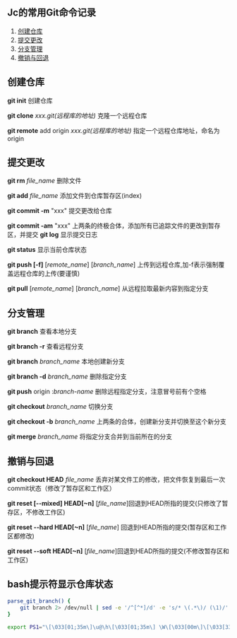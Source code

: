 ## Jc的常用Git命令记录
>
1. [创建仓库](#创建仓库)
1. [提交更改](#提交更改)
1. [分支管理](#分支管理)
1. [撤销与回退](#撤销与回退)

## 创建仓库
**git init** 创建仓库

**git clone** *xxx.git(远程库的地址)* 克隆一个远程仓库

**git remote** add origin *xxx.git(远程库的地址)* 指定一个远程仓库地址，命名为origin

## 提交更改
**git rm** *file_name* 删除文件

**git add** *file_name*  添加文件到仓库暂存区(index)

**git commit -m** "xxx" 提交更改给仓库

**git commit -am** "xxx" 上两条的终极合体，添加所有已追踪文件的更改到暂存区，并提交
**git log** 显示提交日志

**git status** 显示当前仓库状态

**git push [-f]** [*remote_name*] [*branch_name*]  上传到远程仓库,加-f表示强制覆盖远程仓库的上传(要谨慎)

**git pull** [*remote_name*] [*branch_name*] 从远程拉取最新内容到指定分支

## 分支管理
**git branch** 查看本地分支

**git branch -r** 查看远程分支

**git branch** *branch_name*  本地创建新分支

**git branch -d** *branch_name* 删除指定分支

**git push** origin  :*branch-name* 删除远程指定分支，注意冒号前有个空格

**git checkout** *branch_name*  切换分支

**git checkout -b** *branch_name*  上两条的合体，创建新分支并切换至这个新分支

**git merge** *branch_name* 将指定分支合并到当前所在的分支

## 撤销与回退
**git checkout HEAD** *file_name*  丢弃对某文件工的修改，把文件恢复到最后一次commit状态（修改了暂存区和工作区）

**git reset [--mixed] HEAD[~n]** [*file_name*]回退到HEAD所指的提交(只修改了暂存区，不修改工作区)

**git reset --hard HEAD[~n]** [*file_name*] 回退到HEAD所指的提交(暂存区和工作区都修改)

**git reset --soft HEAD[~n]** [*file_name*]回退到HEAD所指的提交(不修改暂存区和工作区)

## bash提示符显示仓库状态

```bash
parse_git_branch() {
    git branch 2> /dev/null | sed -e '/^[^*]/d' -e 's/* \(.*\)/ (\1)/'
}

export PS1="\[\033[01;35m\]\u@\h\[\033[01;35m\] \W\[\033[00m\]\[\033[33m\]\$(parse_git_branch)\[\033[00m\] \[\033[01;35m\]$\[\033[01;00m\]  \[\e[m\]"
```

